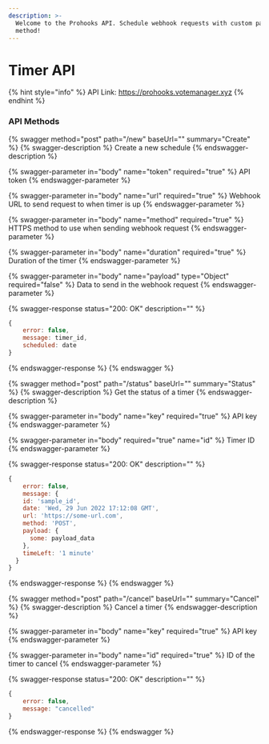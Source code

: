 ```yaml
---
description: >-
  Welcome to the Prohooks API. Schedule webhook requests with custom payload &
  method!
---
```


# Timer API

{% hint style="info" %}
API Link: https://prohooks.votemanager.xyz
{% endhint %}

### API Methods

{% swagger method="post" path="/new" baseUrl="" summary="Create" %}
{% swagger-description %}
Create a new schedule
{% endswagger-description %}

{% swagger-parameter in="body" name="token" required="true" %}
API token
{% endswagger-parameter %}

{% swagger-parameter in="body" name="url" required="true" %}
Webhook URL to send request to when timer is up
{% endswagger-parameter %}

{% swagger-parameter in="body" name="method" required="true" %}
HTTPS method to use when sending webhook request
{% endswagger-parameter %}

{% swagger-parameter in="body" name="duration" required="true" %}
Duration of the timer
{% endswagger-parameter %}

{% swagger-parameter in="body" name="payload" type="Object" required="false" %}
Data to send in the webhook request
{% endswagger-parameter %}

{% swagger-response status="200: OK" description="" %}
```javascript
{
    error: false,
    message: timer_id,
    scheduled: date
}
```
{% endswagger-response %}
{% endswagger %}

{% swagger method="post" path="/status" baseUrl="" summary="Status" %}
{% swagger-description %}
Get the status of a timer
{% endswagger-description %}

{% swagger-parameter in="body" name="key" required="true" %}
API key
{% endswagger-parameter %}

{% swagger-parameter in="body" required="true" name="id" %}
Timer ID
{% endswagger-parameter %}

{% swagger-response status="200: OK" description="" %}
```javascript
{
    error: false,
    message: {
    id: 'sample_id',
    date: 'Wed, 29 Jun 2022 17:12:08 GMT',
    url: 'https://some-url.com',
    method: 'POST',
    payload: {
      some: payload_data
    },
    timeLeft: '1 minute'
  }
}
```
{% endswagger-response %}
{% endswagger %}

{% swagger method="post" path="/cancel" baseUrl="" summary="Cancel" %}
{% swagger-description %}
Cancel a timer
{% endswagger-description %}

{% swagger-parameter in="body" name="key" required="true" %}
API key
{% endswagger-parameter %}

{% swagger-parameter in="body" name="id" required="true" %}
ID of the timer to cancel
{% endswagger-parameter %}

{% swagger-response status="200: OK" description="" %}
```javascript
{
    error: false,
    message: "cancelled"
}
```
{% endswagger-response %}
{% endswagger %}
